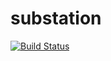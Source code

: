# substation

[![Build Status](https://secure.travis-ci.org/snusnu/substation.png?branch=master)](http://travis-ci.org/snusnu/substation)
